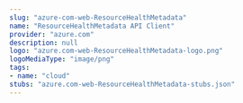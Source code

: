 ```yaml
---
slug: "azure-com-web-ResourceHealthMetadata"
name: "ResourceHealthMetadata API Client"
provider: "azure.com"
description: null
logo: "azure.com-web-ResourceHealthMetadata-logo.png"
logoMediaType: "image/png"
tags:
- name: "cloud"
stubs: "azure.com-web-ResourceHealthMetadata-stubs.json"
---
```

